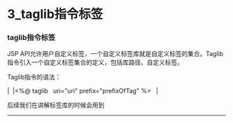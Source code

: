 ﻿
# 3_taglib指令标签

### taglib指令标签 

JSP API允许用户自定义标签，一个自定义标签库就是自定义标签的集合。Taglib指令引入一个自定义标签集合的定义，包括库路径、自定义标签。 

Taglib指令的语法：   


|                                                   |<%@ taglib   uri="uri" prefix="prefixOfTag" %>     |

后续我们在讲解标签库的时候会用到 



------------------------------------------------------------

